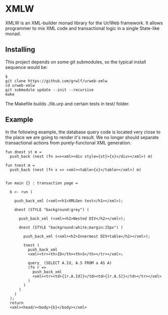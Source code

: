 XMLW
====

XMLW is an XML-builder monad library for the Ur/Web framework. It allows
programmer to mix XML code and transactional logic in a single State-like monad.


Installing
----------

This project depends on some git submodules, so the typical install sequence
would be:

    $
    git clone https://github.com/grwlf/urweb-xmlw
    cd urweb-xmlw
    git submodule update --init --recursive
    make


The Makefile builds ./lib.urp and certain tests in test/ folder.

Example
-------

In the following example, the database query code is located very close to the
place we are going to render it's result. We no longer should separate
transactional actions from purely-functonal XML generation.

    fun dnest st m =
      push_back (nest (fn x=><xml><div style={st}>{x}</div></xml>) m)

    fun tnest m =
      push_back (nest (fn x => <xml><table>{x}</table></xml>) m)


    fun main {} : transaction page =

      b <- run (

        push_back_xml (<xml><h1>XMLGen test</h1></xml>);

        dnest (STYLE "background:grey") (

          push_back_xml (<xml><h2>Nested DIV</h2></xml>);

          dnest (STYLE "background:white;margin:15px") (

            push_back_xml (<xml><h2>Innermost DIV+table</h2></xml>);

            tnest (
              push_back_xml
              <xml><tr><th>ID</th><th>S</th></tr></xml>;

              query_ (SELECT A.Id, A.S FROM a AS A)
              (fn r =>
                push_back_xml
                <xml><tr><td>{[r.A.Id]}</td><td>{[r.A.S]}</td></tr></xml>
              )
            )
          )
        )
      );
      return
      <xml><head/><body>{b}</body></xml>

